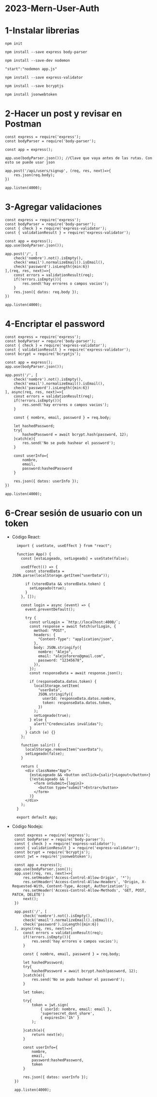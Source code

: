 # 2023-Mern-User-Auth

# 1-Instalar librerias

    npm init 

    npm install --save express body-parser

    npm install --save-dev nodemon

    "start":"nodemon app.js"

    npm install --save express-validator

    npm install --save bcryptjs

    npm install jsonwebtoken 

# 2-Hacer un post y revisar en Postman

    const express = require('express'); 
    const bodyParser = require('body-parser');

    const app = express();

    app.use(bodyParser.json()); //Clave que vaya antes de las rutas. Con esto se puede usar json

    app.post('/api/users/signup', (req, res, next)=>{
        res.json(req.body);
    })

    app.listen(4000);

# 3-Agregar validaciones

    const express = require('express');
    const bodyParser = require('body-parser');
    const { check } = require('express-validator');
    const { validationResult } = require('express-validator');

    const app = express();
    app.use(bodyParser.json());

    app.post('/', [
        check('nombre').not().isEmpty(),
        check('email').normalizeEmail().isEmail(),
        check('password').isLength({min:6})
    ],(req, res, next)=>{
        const errors = validationResult(req); 
        if(!errors.isEmpty()){
            res.send('hay errores o campos vacios');
        }
        res.json({ datos: req.body });
    })

    app.listen(4000);

# 4-Encriptar el password

    const express = require('express');
    const bodyParser = require('body-parser');
    const { check } = require('express-validator');
    const { validationResult } = require('express-validator');
    const bcrypt = require('bcryptjs');

    const app = express();
    app.use(bodyParser.json());

    app.post('/', [
        check('nombre').not().isEmpty(),
        check('email').normalizeEmail().isEmail(),
        check('password').isLength({min:6})
    ], async(req, res, next)=>{
        const errors = validationResult(req); 
        if(!errors.isEmpty()){
            res.send('hay errores o campos vacios');
        }

        const { nombre, email, password } = req.body;

        let hashedPassword;
        try{
            hashedPassword = await bcrypt.hash(password, 12);
        }catch(e){
            res.send('No se pudo hashear el password');
        }

        const userInfo={
            nombre,
            email,
            password:hashedPassword
        }

        res.json({ datos: userInfo });
    })

    app.listen(4000);

# 6-Crear sesión de usuario con un token

- Código React:

        import { useState, useEffect } from "react";

        function App() {
          const [estaLogeado, setLogeado] = useState(false);

          useEffect(() => {
            const storedData = JSON.parse(localStorage.getItem("userData"));

            if (storedData && storedData.token) {
              setLogeado(true);
            }
          }, []);

          const login = async (event) => {
            event.preventDefault();

            try {
              const urlLogin = `http://localhost:4000/`;
              const response = await fetch(urlLogin, {
                method: "POST",
                headers: {
                  "Content-Type": "application/json",
                },
                body: JSON.stringify({
                  nombre: "Alejo",
                  email: "alejoforero@gmail.com",
                  password: "12345678",
                }),
              });
              const responseData = await response.json();

              if (responseData.datos.token) {
                localStorage.setItem(
                  "userData",
                  JSON.stringify({
                    userId: responseData.datos.nombre,
                    token: responseData.datos.token,
                  })
                );
                setLogeado(true);
              } else {
                alert("Credenciales inválidas");
              }
            } catch (e) {}
          };

          function salir() {
            localStorage.removeItem("userData");
            setLogeado(false);
          }

          return (
            <div className="App">
              {estaLogeado && <button onClick={salir}>Logout</button>}
              {!estaLogeado && (
                <form onSubmit={login}>
                  <button type="submit">Entrar</button>
                </form>
              )}
            </div>
          );
        }

        export default App;
        
 - Código Nodejs:
 
        const express = require('express');
        const bodyParser = require('body-parser');
        const { check } = require('express-validator');
        const { validationResult } = require('express-validator');
        const bcrypt = require('bcryptjs');
        const jwt = require('jsonwebtoken');

        const app = express();
        app.use(bodyParser.json());
        app.use((req, res, next)=>{
            res.setHeader('Access-Control-Allow-Origin', '*');
            res.setHeader('Access-Control-Allow-Headers', 'Origin, X-Requested-With, Content-Type, Accept, Authorization');
            res.setHeader('Access-Control-Allow-Methods', 'GET, POST, PATCH, DELETE')
            next();
        })

        app.post('/', [
            check('nombre').not().isEmpty(),
            check('email').normalizeEmail().isEmail(),
            check('password').isLength({min:6})
        ], async(req, res, next)=>{
            const errors = validationResult(req); 
            if(!errors.isEmpty()){
                res.send('hay errores o campos vacios');
            }

            const { nombre, email, password } = req.body;

            let hashedPassword;
            try{
                hashedPassword = await bcrypt.hash(password, 12);
            }catch(e){
                res.send('No se pudo hashear el password');
            }    

            let token;

            try{
                token = jwt.sign(
                    { userId: nombre, email: email }, 
                    'supersecret_dont_share', 
                    { expiresIn:'1h' }
                );

            }catch(e){
                return next(e);
            } 

            const userInfo={
                nombre,
                email,
                password:hashedPassword,
                token
            }

            res.json({ datos: userInfo });
        })

        app.listen(4000);


